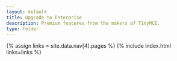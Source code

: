 ```yaml
---
layout: default
title: Upgrade to Enterprise
description: Premium features from the makers of TinyMCE.
type: folder
---
```

{% assign links = site.data.nav[4].pages %}
{% include index.html links=links %}
